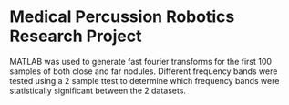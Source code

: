 # Medical Percussion Robotics Research Project

MATLAB was used to generate fast fourier transforms for the first 100 samples of both close and far nodules. Different frequency bands were tested using a 2 sample ttest to determine which frequency bands were statistically significant between the 2 datasets.
